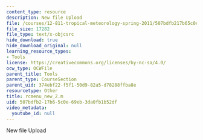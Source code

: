 ```yaml
---
content_type: resource
description: New file Upload
file: /courses/12-811-tropical-meteorology-spring-2011/507bdfb217b65c0e69eb3da0fb1b52df_rcmenu_new_2.m
file_size: 17282
file_type: text/x-objcsrc
hide_download: true
hide_download_original: null
learning_resource_types:
- Tools
license: https://creativecommons.org/licenses/by-nc-sa/4.0/
ocw_type: OCWFile
parent_title: Tools
parent_type: CourseSection
parent_uid: 374ebf22-f5f1-50d9-82a5-d78288ffba8e
resourcetype: Other
title: rcmenu_new_2.m
uid: 507bdfb2-17b6-5c0e-69eb-3da0fb1b52df
video_metadata:
  youtube_id: null
---
```

New file Upload